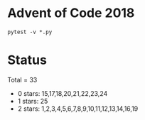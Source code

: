 Advent of Code 2018
===================

```pytest -v *.py```

Status
======

Total = 33

- 0 stars: 15,17,18,20,21,22,23,24
- 1 stars: 25
- 2 stars: 1,2,3,4,5,6,7,8,9,10,11,12,13,14,16,19
